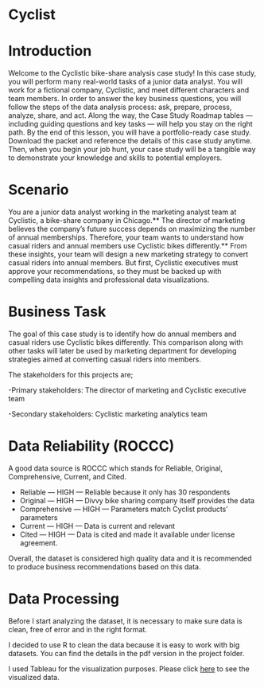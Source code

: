 # Cyclist

# Introduction
Welcome to the Cyclistic bike-share analysis case study! In this case study, you will perform many real-world tasks of a junior
data analyst. You will work for a fictional company, Cyclistic, and meet different characters and team members. In order to
answer the key business questions, you will follow the steps of the data analysis process: ask, prepare, process, analyze,
share, and act. Along the way, the Case Study Roadmap tables — including guiding questions and key tasks — will help you
stay on the right path.
By the end of this lesson, you will have a portfolio-ready case study. Download the packet and reference the details of this
case study anytime. Then, when you begin your job hunt, your case study will be a tangible way to demonstrate your
knowledge and skills to potential employers.

# Scenario
You are a junior data analyst working in the marketing analyst team at Cyclistic, a bike-share company in Chicago.** The director
of marketing believes the company’s future success depends on maximizing the number of annual memberships. Therefore,
your team wants to understand how casual riders and annual members use Cyclistic bikes differently.** From these insights,
your team will design a new marketing strategy to convert casual riders into annual members. But first, Cyclistic executives
must approve your recommendations, so they must be backed up with compelling data insights and professional data
visualizations.

# Business Task
The goal of this case study is to identify how do annual members and casual riders use Cyclistic bikes differently.
This comparison along with other tasks will later be used by marketing department for developing strategies aimed at converting casual riders into members.

The stakeholders for this projects are;

-Primary stakeholders: The director of marketing and Cyclistic executive team

-Secondary stakeholders: Cyclistic marketing analytics team
 

# Data Reliability (ROCCC)

A good data source is ROCCC which stands for Reliable, Original, Comprehensive, Current, and Cited.

- Reliable — HIGH — Reliable because it only has 30 respondents
- Original — HIGH — Divvy bike sharing company itself provides the data
- Comprehensive — HIGH — Parameters match Cyclist products’ parameters
- Current — HIGH — Data is current and relevant
- Cited — HIGH — Data is cited and made it available under license agreement.

Overall, the dataset is considered high quality data and it is recommended to produce business recommendations based on this data.


 # Data Processing
 Before I start analyzing the dataset, it is necessary to make sure data is clean, free of error and in the right format.
 
 I decided to use R to clean the data because it is easy to work with big datasets. You can find the details in the pdf version in the project folder.
 
 I used Tableau for the visualization purposes. Please click [here](https://public.tableau.com/app/profile/canthesecond/viz/Cyclist_project/Cyclist_dashboard) to see the visualized data. 



 
 
 
 
 
 
